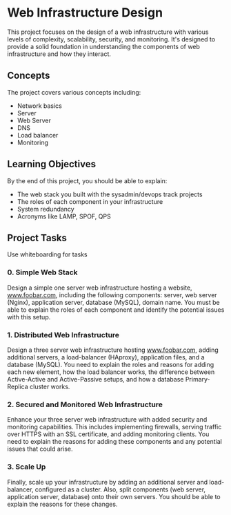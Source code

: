 # Web Infrastructure Design

This project focuses on the design of a web infrastructure with various levels of complexity, scalability, security, and monitoring. It's designed to provide a solid foundation in understanding the components of web infrastructure and how they interact.

## Concepts

The project covers various concepts including:

- Network basics
- Server
- Web Server
- DNS
- Load balancer
- Monitoring

## Learning Objectives

By the end of this project, you should be able to explain:

- The web stack you built with the sysadmin/devops track projects
- The roles of each component in your infrastructure
- System redundancy
- Acronyms like LAMP, SPOF, QPS

## Project Tasks

Use whiteboarding for tasks

### 0. Simple Web Stack

Design a simple one server web infrastructure hosting a website, www.foobar.com, including the following components: server, web server (Nginx), application server, database (MySQL), domain name. You must be able to explain the roles of each component and identify the potential issues with this setup.

### 1. Distributed Web Infrastructure

Design a three server web infrastructure hosting www.foobar.com, adding additional servers, a load-balancer (HAproxy), application files, and a database (MySQL). You need to explain the roles and reasons for adding each new element, how the load balancer works, the difference between Active-Active and Active-Passive setups, and how a database Primary-Replica cluster works.

### 2. Secured and Monitored Web Infrastructure

Enhance your three server web infrastructure with added security and monitoring capabilities. This includes implementing firewalls, serving traffic over HTTPS with an SSL certificate, and adding monitoring clients. You need to explain the reasons for adding these components and any potential issues that could arise.

### 3. Scale Up

Finally, scale up your infrastructure by adding an additional server and load-balancer, configured as a cluster. Also, split components (web server, application server, database) onto their own servers. You should be able to explain the reasons for these changes.

